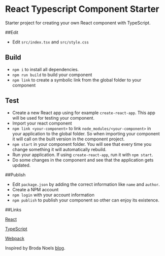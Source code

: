 React Typescript Component Starter
=

Starter project for creating your own React component with TypeScript.

##Edit
* Edit `src/index.tsx` and `src/style.css`

## Build
* `npm i` to install all dependencies.
* `npm run build` to build your component
* `npm link` to create a symbolic link from the global folder to your component

## Test
* Create a new React app using for example `create-react-app`. This app will be used for testing your component.
* Import your react component
* `npm link <your-component>` to link `node_modules/<your-component>` in your application to the global folder. So when importing your component it will call on the built version in the component project.
* `npm start` in your component folder. You will see that every time you change something it will automatically rebuild.
* Run your application. If using `create-react-app`, run it with `npm start`.
* Do some changes in the component and see that the application gets updated.

##Publish
* Edit `package.json` by adding the correct information like `name` and `author`.
* Create a NPM account
* `npm login` with your account information
* `npm publish` to publish your component so other can enjoy its existence.

##Links

[React](https://reactjs.org/)

[TypeScript](https://www.typescriptlang.org/)

[Webpack](https://webpack.js.org/)

Inspired by Broda Noels [blog](https://medium.com/BrodaNoel/how-to-create-a-react-component-and-publish-it-in-npm-668ad7d363ce).



